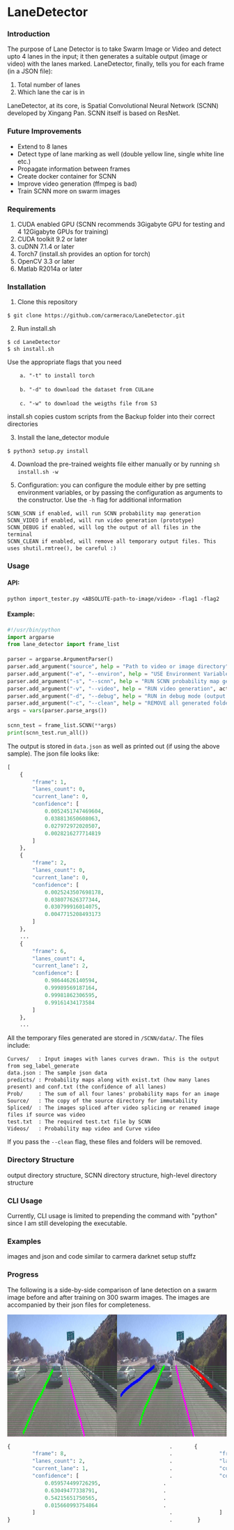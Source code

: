 # LaneDetector

### Introduction
The purpose of Lane Detector is to take Swarm Image or Video and detect upto 4 lanes in the input; it then generates a suitable output (image or video) with the lanes marked. LaneDetector, finally, tells you for each frame (in a JSON file):

1. Total number of lanes
2. Which lane the car is in

LaneDetector, at its core, is Spatial Convolutional Neural Network (SCNN) developed by Xingang Pan. SCNN itself is based on ResNet.

### Future Improvements
- Extend to 8 lanes
- Detect type of lane marking as well (double yellow line, single white line etc.)
- Propagate information between frames
- Create docker container for SCNN
- Improve video generation (ffmpeg is bad)
- Train SCNN more on swarm images

### Requirements
1. CUDA enabled GPU (SCNN recommends 3Gigabyte GPU for testing and 4 12Gigabyte GPUs for training)
2. CUDA toolkit 9.2 or later
3. cuDNN 7.1.4 or later
4. Torch7 (install.sh provides an option for torch)
5. OpenCV 3.3 or later
6. Matlab R2014a or later

### Installation
1. Clone this repository
```shell
$ git clone https://github.com/carmeraco/LaneDetector.git
```

2. Run install.sh
```shell
$ cd LaneDetector
$ sh install.sh
```
Use the appropriate flags that you need

		a. "-t" to install torch

		b. "-d" to download the dataset from CULane

		c. "-w" to download the weigths file from S3

install.sh copies custom scripts from the Backup folder into their correct directories

3. Install the lane_detector module
```shell
$ python3 setup.py install
```
4. Download the pre-trained weights file either manually or by running `sh install.sh -w`

5. Configuration: you can configure the module either by pre setting environment variables, or by passing the configuration as arguments to the constructor. Use the `-h` flag for additional information
```
SCNN_SCNN if enabled, will run SCNN probability map generation
SCNN_VIDEO if enabled, will run video generation (prototype)
SCNN_DEBUG if enabled, will log the output of all files in the terminal
SCNN_CLEAN if enabled, will remove all temporary output files. This uses shutil.rmtree(), be careful :)
```

### Usage

#### API:

`python import_tester.py <ABSOLUTE-path-to-image/video> -flag1 -flag2 `

#### Example:
```python
#!/usr/bin/python
import argparse
from lane_detector import frame_list

parser = argparse.ArgumentParser()
parser.add_argument("source", help = "Path to video or image directory")
parser.add_argument("-e", "--environ", help = "USE Environment Variables instead", action = "store_true", default = False)
parser.add_argument("-s", "--scnn", help = "RUN SCNN probability map generation", action = "store_true", default = False)
parser.add_argument("-v", "--video", help = "RUN video generation", action = "store_true", default = False)
parser.add_argument("-d", "--debug", help = "RUN in debug mode (output displayed)", action = "store_true", default = False)
parser.add_argument("-c", "--clean", help = "REMOVE all generated folders and files", action = "store_true", default = False)
args = vars(parser.parse_args())

scnn_test = frame_list.SCNN(**args)
print(scnn_test.run_all())
```
The output is stored in `data.json` as well as printed out (if using the above sample). The json file looks like:
```python
[
    {
        "frame": 1,
        "lanes_count": 0,
        "current_lane": 0,
        "confidence": [
            0.0052451747469604,
            0.038813650608063,
            0.027972972020507,
            0.0028216277714819
        ]
    },
    {
        "frame": 2,
        "lanes_count": 0,
        "current_lane": 0,
        "confidence": [
            0.0025243507698178,
            0.038077626377344,
            0.030799916014075,
            0.0047715208493173
        ]
    },
    ...
    {
        "frame": 6,
        "lanes_count": 4,
        "current_lane": 2,
        "confidence": [
            0.98644626140594,
            0.99989569187164,
            0.99981862306595,
            0.99161434173584
        ]
    },
    ...
```
All the temporary files generated are stored in `/SCNN/data/`.
The files include:
```
Curves/   : Input images with lanes curves drawn. This is the output from seg_label_generate  
data.json : The sample json data
predicts/ : Probability maps along with exist.txt (how many lanes present) and conf.txt (the confidence of all lanes)
Prob/     : The sum of all four lanes' probability maps for an image
Source/   : The copy of the source directory for immutability
Spliced/  : The images spliced after video splicing or renamed image files if source was video
test.txt  : The required test.txt file by SCNN
Videos/   : Probability map video and Curve video
```	
If you pass the `--clean` flag, these files and folders will be removed.

### Directory Structure
output directory structure, SCNN directory structure, high-level directory structure

### CLI Usage
Currently, CLI usage is limited to prepending the command with "python" since I am still developing the executable.

### Examples
images and json and code similar to carmera darknet setup stuffz

### Progress

The following is a side-by-side comparison of lane detection on a swarm image before and after training on 300 swarm images. The images are accompanied by their json files for completeness.

<img align="middle" width="700" height="280" src="PrevsPost.jpg">   

```python
{                                                   .       {
        "frame": 8,                                 .               "frame": 8,    
        "lanes_count": 2,                           .               "lanes_count": 4,
        "current_lane": 1,                          .               "current_lane": 2,
        "confidence": [                             .               "confidence": [ 
            0.059574499726295,                    .                     0.80903887748718,
            0.63049477338791,                     .                     0.99919158220291,
            0.54215651750565,                     .                     0.99907290935516,
            0.015660993754864                     .                     0.89027565717697
        ]                                           .               ]
}                                                   .        }
```